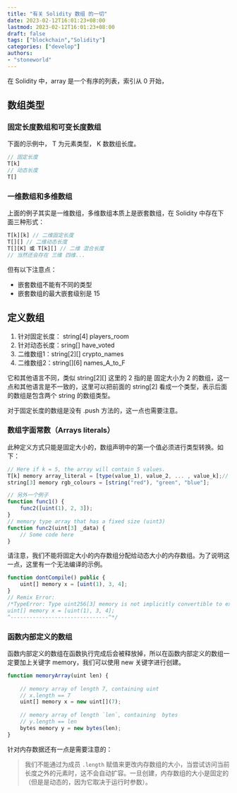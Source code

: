 ```yaml
---
title: "有关 Solidity 数组 的一切"
date: 2023-02-12T16:01:23+08:00
lastmod: 2023-02-12T16:01:23+08:00
draft: false
tags: ["blockchain","Solidity"]
categories: ["develop"]
authors: 
- "stoneworld"
---
```


在 Solidity 中，array 是一个有序的列表，索引从 0 开始，


## 数组类型

### 固定长度数组和可变长度数组

下面的示例中， T 为元素类型， K 数数组长度。

```js
// 固定长度
T[k]
// 动态长度
T[]
```

### 一维数组和多维数组

上面的例子其实是一维数组，多维数组本质上是嵌套数组，在 Solidity 中存在下面三种形式：

```js
T[k][k] // 二维固定长度
T[][] // 二维动态长度
T[][K] 或 T[k][] // 二维 混合长度
// 当然还会存在 三维 四维...
```

但有以下注意点：

* 嵌套数组不能有不同的类型
* 嵌套数组的最大嵌套级别是 15

## 定义数组

1. 针对固定长度： string[4] players_room
2. 针对动态长度：sring[] have_voted
3. 二维数组1：string[2]\[] crypto_names
4. 二维数组2：string[]\[6] names_A_to_F

它和其他语言不同，类似 string[2]\[] 这里的 2 指的是 固定大小为 2 的数组，这一点和其他语言是不一致的，这里可以把前面的 string[2] 看成一个类型，表示后面的数组是包含两个 string 的数组类型。

对于固定长度的数组是没有 .push 方法的，这一点也需要注意。

### 数组字面常数（**Arrays literals**）

此种定义方式只能是固定大小的，数组声明中的第一个值必须进行类型转换。如下：

```js
// Here if k = 5, the array will contain 5 values.  
T[k] memory array_literal = [type(value_1), value_2, ... , value_k];// example  
string[3] memory rgb_colours = [string("red"), "green", "blue"];

// 另外一个例子
function func1() {  
    func2([uint(1), 2, 3]);
}
// memory type array that has a fixed size (uint3)  
function func2(uint[3] _data) {  
    // Some code here
}
```

请注意，我们不能将固定大小的内存数组分配给动态大小的内存数组。为了说明这一点，这里有一个无法编译的示例。

```js
function dontCompile() public {  
    uint[] memory x = [uint(1), 3, 4];  
}
// Remix Error:
/*TypeError: Type uint256[3] memory is not implicitly convertible to expected type uint256[] memory.         
uint[] memory x = [uint(1), 3, 4];           
^-------------------------------^*/
```

### 函数内部定义的数组

函数内部定义的数组在函数执行完成后会被释放掉，所以在函数内部定义的数组一定要加上关键字 memory，我们可以使用 new 关键字进行创建。

```js
function memoryArray(uint len) {  
      
    // memory array of length 7, containing uint  
    // x.length == 7  
    uint[] memory x = new uint[](7);  
      
    // memory array of length `len`, containing  bytes  
    // y.length == len  
    bytes memory y = new bytes(len);
}
```

针对内存数据还有一点是需要注意的：

> 我们不能通过为成员 `.length` 赋值来更改内存数组的大小，当尝试访问当前长度之外的元素时，这不会自动扩容。一旦创建，内存数组的大小是固定的（但是是动态的，因为它取决于运行时参数）。

